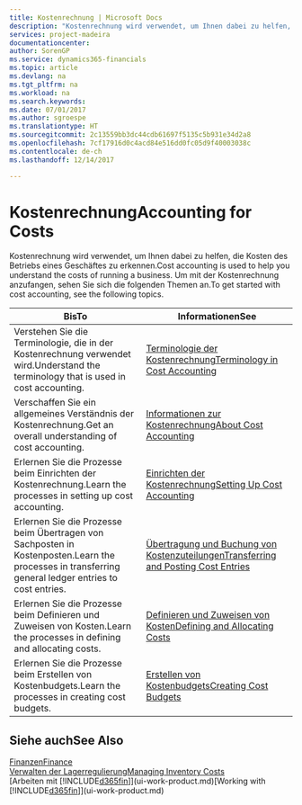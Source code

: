 ```yaml
---
title: Kostenrechnung | Microsoft Docs
description: "Kostenrechnung wird verwendet, um Ihnen dabei zu helfen, die Kosten des Betriebs eines Geschäftes zu erkennen. Um mit der Kostenrechnung anzufangen, sehen Sie sich die folgenden Themen an."
services: project-madeira
documentationcenter: 
author: SorenGP
ms.service: dynamics365-financials
ms.topic: article
ms.devlang: na
ms.tgt_pltfrm: na
ms.workload: na
ms.search.keywords: 
ms.date: 07/01/2017
ms.author: sgroespe
ms.translationtype: HT
ms.sourcegitcommit: 2c13559bb3dc44cdb61697f5135c5b931e34d2a8
ms.openlocfilehash: 7cf17916d0c4acd84e516dd0fc05d9f40003038c
ms.contentlocale: de-ch
ms.lasthandoff: 12/14/2017

---
```

# <a name="accounting-for-costs"></a><span data-ttu-id="ffe49-104">Kostenrechnung</span><span class="sxs-lookup"><span data-stu-id="ffe49-104">Accounting for Costs</span></span>
<span data-ttu-id="ffe49-105">Kostenrechnung wird verwendet, um Ihnen dabei zu helfen, die Kosten des Betriebs eines Geschäftes zu erkennen.</span><span class="sxs-lookup"><span data-stu-id="ffe49-105">Cost accounting is used to help you understand the costs of running a business.</span></span> <span data-ttu-id="ffe49-106">Um mit der Kostenrechnung anzufangen, sehen Sie sich die folgenden Themen an.</span><span class="sxs-lookup"><span data-stu-id="ffe49-106">To get started with cost accounting, see the following topics.</span></span>  

|<span data-ttu-id="ffe49-107">Bis</span><span class="sxs-lookup"><span data-stu-id="ffe49-107">To</span></span>|<span data-ttu-id="ffe49-108">Informationen</span><span class="sxs-lookup"><span data-stu-id="ffe49-108">See</span></span>|  
|--------|---------|  
|<span data-ttu-id="ffe49-109">Verstehen Sie die Terminologie, die in der Kostenrechnung verwendet wird.</span><span class="sxs-lookup"><span data-stu-id="ffe49-109">Understand the terminology that is used in cost accounting.</span></span>|[<span data-ttu-id="ffe49-110">Terminologie der Kostenrechnung</span><span class="sxs-lookup"><span data-stu-id="ffe49-110">Terminology in Cost Accounting</span></span>](finance-terminology-in-cost-accounting.md)|  
|<span data-ttu-id="ffe49-111">Verschaffen Sie ein allgemeines Verständnis der Kostenrechnung.</span><span class="sxs-lookup"><span data-stu-id="ffe49-111">Get an overall understanding of cost accounting.</span></span>|[<span data-ttu-id="ffe49-112">Informationen zur Kostenrechnung</span><span class="sxs-lookup"><span data-stu-id="ffe49-112">About Cost Accounting</span></span>](finance-about-cost-accounting.md)|  
|<span data-ttu-id="ffe49-113">Erlernen Sie die Prozesse beim Einrichten der Kostenrechnung.</span><span class="sxs-lookup"><span data-stu-id="ffe49-113">Learn the processes in setting up cost accounting.</span></span>|[<span data-ttu-id="ffe49-114">Einrichten der Kostenrechnung</span><span class="sxs-lookup"><span data-stu-id="ffe49-114">Setting Up Cost Accounting</span></span>](finance-set-up-cost-accounting.md)|  
|<span data-ttu-id="ffe49-115">Erlernen Sie die Prozesse beim Übertragen von Sachposten in Kostenposten.</span><span class="sxs-lookup"><span data-stu-id="ffe49-115">Learn the processes in transferring general ledger entries to cost entries.</span></span>|[<span data-ttu-id="ffe49-116">Übertragung und Buchung von Kostenzuteilungen</span><span class="sxs-lookup"><span data-stu-id="ffe49-116">Transferring and Posting Cost Entries</span></span>](finance-transfer-and-post-cost-entries.md)|  
|<span data-ttu-id="ffe49-117">Erlernen Sie die Prozesse beim Definieren und Zuweisen von Kosten.</span><span class="sxs-lookup"><span data-stu-id="ffe49-117">Learn the processes in defining and allocating costs.</span></span>|[<span data-ttu-id="ffe49-118">Definieren und Zuweisen von Kosten</span><span class="sxs-lookup"><span data-stu-id="ffe49-118">Defining and Allocating Costs</span></span>](finance-define-and-allocate-costs.md)|  
|<span data-ttu-id="ffe49-119">Erlernen Sie die Prozesse beim Erstellen von Kostenbudgets.</span><span class="sxs-lookup"><span data-stu-id="ffe49-119">Learn the processes in creating cost budgets.</span></span>|[<span data-ttu-id="ffe49-120">Erstellen von Kostenbudgets</span><span class="sxs-lookup"><span data-stu-id="ffe49-120">Creating Cost Budgets</span></span>](finance-create-cost-budgets.md)|  

## <a name="see-also"></a><span data-ttu-id="ffe49-121">Siehe auch</span><span class="sxs-lookup"><span data-stu-id="ffe49-121">See Also</span></span>  
[<span data-ttu-id="ffe49-122">Finanzen</span><span class="sxs-lookup"><span data-stu-id="ffe49-122">Finance</span></span>](finance.md)  
[<span data-ttu-id="ffe49-123">Verwalten der Lagerregulierung</span><span class="sxs-lookup"><span data-stu-id="ffe49-123">Managing Inventory Costs</span></span>](finance-manage-inventory-costs.md)  
<span data-ttu-id="ffe49-124">[Arbeiten mit [!INCLUDE[d365fin](includes/d365fin_md.md)]](ui-work-product.md)</span><span class="sxs-lookup"><span data-stu-id="ffe49-124">[Working with [!INCLUDE[d365fin](includes/d365fin_md.md)]](ui-work-product.md)</span></span>

